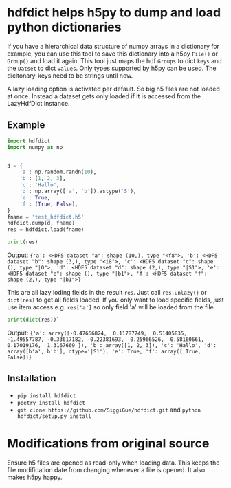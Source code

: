 # hdfdict helps h5py to dump and load python dictionaries

If you have a hierarchical data structure of numpy arrays in a dictionary for example, you can use this tool to save this dictionary into a h5py `File()` or `Group()` and load it again.
This tool just maps the hdf `Groups` to dict `keys` and the `Datset` to dict `values`.
Only types supported by h5py can be used.
The dicitonary-keys need to be strings until now.

A lazy loading option is activated per default. So big h5 files are not loaded at once. Instead a dataset gets only loaded if it is accessed from the LazyHdfDict instance.


## Example

```python
import hdfdict
import numpy as np


d = {
    'a': np.random.randn(10),
    'b': [1, 2, 3],
    'c': 'Hallo',
    'd': np.array(['a', 'b']).astype('S'),
    'e': True,
    'f': (True, False),
}
fname = 'test_hdfdict.h5'
hdfdict.dump(d, fname)
res = hdfdict.load(fname)

print(res)
```

Output:
`
{'a': <HDF5 dataset "a": shape (10,), type "<f8">, 'b': <HDF5 dataset "b": shape (3,), type "<i8">, 'c': <HDF5 dataset "c": shape (), type "|O">, 'd': <HDF5 dataset "d": shape (2,), type "|S1">, 'e': <HDF5 dataset "e": shape (), type "|b1">, 'f': <HDF5 dataset "f": shape (2,), type "|b1">}
`

This are all lazy loding fields in the result `res`.
Just call `res.unlazy()` or `dict(res)` to get all fields loaded.
If you only want to load specific fields, just use item access e.g. `res['a']` so only field 'a' will be loaded from the file.


```python
print(dict(res))`
```

Output:
`
{'a': array([-0.47666824,  0.11787749,  0.51405835, -1.49557787, -0.33617182,
       -0.22381693,  0.25966526,  0.58160661,  0.17019176,  1.3167669 ]), 'b': array([1, 2, 3]), 'c': 'Hallo', 'd': array([b'a', b'b'], dtype='|S1'), 'e': True, 'f': array([ True, False])}
`


## Installation

+ `pip install hdfdict`
+ `poetry install hdfdict`
+ `git clone https://github.com/SiggiGue/hdfdict.git` and `python hdfdict/setup.py install`

# Modifications from original source

Ensure h5 files are opened as read-only when loading data. This keeps the file modification date from changing whenever a file is opened. It also makes h5py happy.

